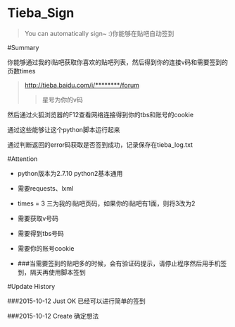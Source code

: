 # Tieba_Sign

>You can automatically sign~ :)你能够在贴吧自动签到



#Summary

你能够通过我的i贴吧获取你喜欢的贴吧列表，然后得到你的连接v码和需要签到的页数times

>http://tieba.baidu.com/i/********/forum
>>星号为你的v码

然后通过火狐浏览器的F12查看网络连接得到你的tbs和账号的cookie

通过这些能够让这个python脚本运行起来

通过判断返回的error码获取是否签到成功，记录保存在tieba_log.txt



#Attention

* python版本为2.7.10 python2基本通用

* 需要requests、lxml

* times = 3 三为我的i贴吧页码，如果你的i贴吧有1面，则将3改为2

* 需要获取v号码

* 需要得到tbs号码

* 需要你的账号cookie

* ###当需要签到的贴吧多的时候，会有验证码提示，请停止程序然后用手机签到，隔天再使用脚本签到



#Update History

###2015-10-12 Just OK 已经可以进行简单的签到

###2015-10-12 Create  确定想法

